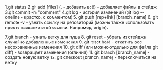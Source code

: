 1.git status
2.git add [files] (. - добавить всё) - добавляет файлы в стейдж
3.git commit -m "comment"
4.git log - история изменений (git log --oneline - крастко, с комментом) 5. git push [rep+link] [branch_name] 6. git remote -v - узнать ссылку на репозиторий (можно также использовать просто название этой ссылки. Например, origin).

7.git branch - узнать ветку для пуша 8. git reset - убрать из стейджа случайно добавленные изменения 9. git reset hard - откатить все несохраненные изменения 10. git diff (или можно отдельно для файла git diff) - возвращает изменения (отличия) 11. git branch [branch_name] - создать новую ветку 12. git checkout [branch_name] - переключиться на ветку
